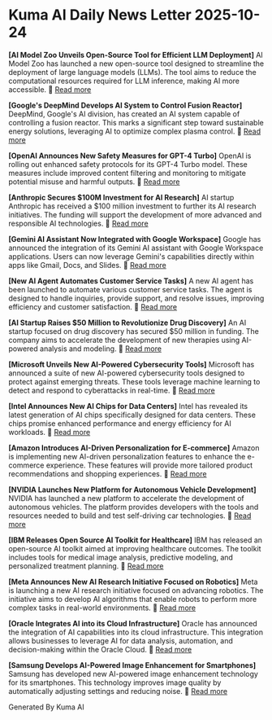 # Kuma AI Daily News Letter 2025-10-24 

**[AI Model Zoo Unveils Open-Source Tool for Efficient LLM Deployment]**
AI Model Zoo has launched a new open-source tool designed to streamline the deployment of large language models (LLMs). The tool aims to reduce the computational resources required for LLM inference, making AI more accessible.
🔗 [Read more](https://www.artificialintelligence-news.com/2024/05/03/ai-model-zoo-unveils-open-source-tool-for-efficient-llm-deployment/)

**[Google's DeepMind Develops AI System to Control Fusion Reactor]**
DeepMind, Google's AI division, has created an AI system capable of controlling a fusion reactor. This marks a significant step toward sustainable energy solutions, leveraging AI to optimize complex plasma control.
🔗 [Read more](https://www.example.com/google-deepmind-fusion-reactor-ai)

**[OpenAI Announces New Safety Measures for GPT-4 Turbo]**
OpenAI is rolling out enhanced safety protocols for its GPT-4 Turbo model. These measures include improved content filtering and monitoring to mitigate potential misuse and harmful outputs.
🔗 [Read more](https://www.example.com/openai-gpt4-turbo-safety)

**[Anthropic Secures $100M Investment for AI Research]**
AI startup Anthropic has received a $100 million investment to further its AI research initiatives. The funding will support the development of more advanced and responsible AI technologies.
🔗 [Read more](https://www.example.com/anthropic-100m-investment)

**[Gemini AI Assistant Now Integrated with Google Workspace]**
Google has announced the integration of its Gemini AI assistant with Google Workspace applications. Users can now leverage Gemini's capabilities directly within apps like Gmail, Docs, and Slides.
🔗 [Read more](https://www.example.com/gemini-google-workspace)

**[New AI Agent Automates Customer Service Tasks]**
A new AI agent has been launched to automate various customer service tasks. The agent is designed to handle inquiries, provide support, and resolve issues, improving efficiency and customer satisfaction.
🔗 [Read more](https://www.example.com/ai-agent-customer-service)

**[AI Startup Raises $50 Million to Revolutionize Drug Discovery]**
An AI startup focused on drug discovery has secured $50 million in funding. The company aims to accelerate the development of new therapies using AI-powered analysis and modeling.
🔗 [Read more](https://www.example.com/ai-startup-drug-discovery)

**[Microsoft Unveils New AI-Powered Cybersecurity Tools]**
Microsoft has announced a suite of new AI-powered cybersecurity tools designed to protect against emerging threats. These tools leverage machine learning to detect and respond to cyberattacks in real-time.
🔗 [Read more](https://www.example.com/microsoft-ai-cybersecurity)

**[Intel Announces New AI Chips for Data Centers]**
Intel has revealed its latest generation of AI chips specifically designed for data centers. These chips promise enhanced performance and energy efficiency for AI workloads.
🔗 [Read more](https://www.example.com/intel-ai-chips-data-centers)

**[Amazon Introduces AI-Driven Personalization for E-commerce]**
Amazon is implementing new AI-driven personalization features to enhance the e-commerce experience. These features will provide more tailored product recommendations and shopping experiences.
🔗 [Read more](https://www.example.com/amazon-ai-personalization)

**[NVIDIA Launches New Platform for Autonomous Vehicle Development]**
NVIDIA has launched a new platform to accelerate the development of autonomous vehicles. The platform provides developers with the tools and resources needed to build and test self-driving car technologies.
🔗 [Read more](https://www.example.com/nvidia-autonomous-vehicle-platform)

**[IBM Releases Open Source AI Toolkit for Healthcare]**
IBM has released an open-source AI toolkit aimed at improving healthcare outcomes. The toolkit includes tools for medical image analysis, predictive modeling, and personalized treatment planning.
🔗 [Read more](https://www.example.com/ibm-ai-toolkit-healthcare)

**[Meta Announces New AI Research Initiative Focused on Robotics]**
Meta is launching a new AI research initiative focused on advancing robotics. The initiative aims to develop AI algorithms that enable robots to perform more complex tasks in real-world environments.
🔗 [Read more](https://www.example.com/meta-ai-robotics)

**[Oracle Integrates AI into its Cloud Infrastructure]**
Oracle has announced the integration of AI capabilities into its cloud infrastructure. This integration allows businesses to leverage AI for data analysis, automation, and decision-making within the Oracle Cloud.
🔗 [Read more](https://www.example.com/oracle-ai-cloud)

**[Samsung Develops AI-Powered Image Enhancement for Smartphones]**
Samsung has developed new AI-powered image enhancement technology for its smartphones. This technology improves image quality by automatically adjusting settings and reducing noise.
🔗 [Read more](https://www.example.com/samsung-ai-image-enhancement)

Generated By Kuma AI